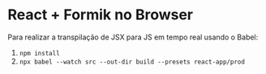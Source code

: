 # React + Formik no Browser

Para realizar a transpilação de JSX para JS em tempo real usando o Babel:

1. `npm install`
2. `npx babel --watch src --out-dir build --presets react-app/prod`